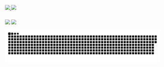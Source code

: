 
 <div>
  <a href="https://github.com/jessicaetiene">
  <img height="180em" src="https://github-readme-stats.vercel.app/api?username=jessicaetiene&show_icons=true&theme=dark&include_all_commits=true&count_private=true"/>
  <img height="180em" src="https://github-readme-stats.vercel.app/api/top-langs/?username=jessicaetiene&layout=compact&langs_count=16&theme=dark"/>
</div>

  
  ##
 
<div> 
  <a href="https://instagram.com/jessicaetiene" target="_blank"><img src="https://img.shields.io/badge/-Instagram-%23E4405F?style=for-the-badge&logo=instagram&logoColor=white" target="_blank"></a>
  <a href="https://www.linkedin.com/in/jessicaetiene/" target="_blank"><img src="https://img.shields.io/badge/-LinkedIn-%230077B5?style=for-the-badge&logo=linkedin&logoColor=white" target="_blank"></a> 
 
  ![Snake animation](https://github.com/jessicaetiene/jessicaetiene/blob/output/github-contribution-grid-snake.svg)
 
</div>
